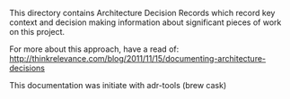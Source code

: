 

This directory contains Architecture Decision Records which record key context and decision making information about significant pieces of work on this project.

For more about this approach, have a read of: http://thinkrelevance.com/blog/2011/11/15/documenting-architecture-decisions

This documentation was initiate with adr-tools (brew cask)